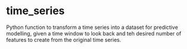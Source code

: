 # time_series

Python function to transform a time series into a dataset for predictive modelling, given a time window to look back and teh desired number of features to create from the original time series. 
